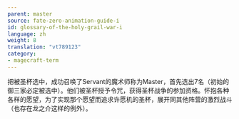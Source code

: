 ```yaml
---
parent: master
source: fate-zero-animation-guide-i
id: glossary-of-the-holy-grail-war-i
language: zh
weight: 8
translation: "vt789123"
category:
- magecraft-term
---
```


把被圣杯选中，成功召唤了Servant的魔术师称为Master，首先选出7名（初始的御三家必定被选中）。他们被圣杯授予令咒，获得圣杯战争的参加资格。怀抱各种各样的愿望，为了实现那个愿望而追求许愿机的圣杯，展开同其他阵营的激烈战斗（也存在龙之介这样的例外）。

